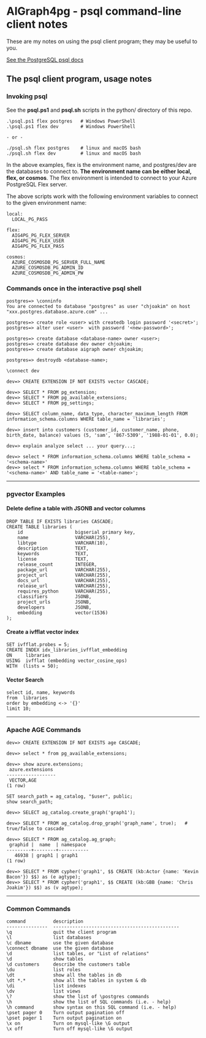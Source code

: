 # AIGraph4pg - psql command-line client notes

These are my notes on using the psql client program; they may be useful to you.

[See the PostgreSQL psql docs](https://www.postgresql.org/docs/current/app-psql.html)

## The psql client program, usage notes

### Invoking psql

See the **psql.ps1** and **psql.sh** scripts in the python/ directory of this repo.

```
.\psql.ps1 flex postgres   # Windows PowerShell
.\psql.ps1 flex dev        # Windows PowerShell

- or -

./psql.sh flex postgres    # linux and macOS bash
./psql.sh flex dev         # linux and macOS bash
```

In the above examples, flex is the environment name,
and postgres/dev are the databases to connect to.
**The environment name can be either local, flex, or cosmos**.
The flex environment is intended to connect to your Azure PostgreSQL Flex server.

The above scripts work with the following environment variables
to connect to the given environment name:

```
local:
  LOCAL_PG_PASS

flex:
  AIG4PG_PG_FLEX_SERVER
  AIG4PG_PG_FLEX_USER
  AIG4PG_PG_FLEX_PASS

cosmos:
  AZURE_COSMOSDB_PG_SERVER_FULL_NAME
  AZURE_COSMOSDB_PG_ADMIN_ID
  AZURE_COSMOSDB_PG_ADMIN_PW
```

### Commands once in the interactive psql shell

```
postgres=> \conninfo
You are connected to database "postgres" as user "chjoakim" on host "xxx.postgres.database.azure.com" ...

postgres=> create role <user> with createdb login password '<secret>';
postgres=> alter user <user>  with password '<new-password>';

postgres=> create database <database-name> owner <user>;
postgres=> create database dev owner chjoakim;
postgres=> create database aigraph owner chjoakim;

postgres=> destroydb <database-name>;

\connect dev

dev=> CREATE EXTENSION IF NOT EXISTS vector CASCADE;

dev=> SELECT * FROM pg_extension;
dev=> SELECT * FROM pg_available_extensions;
dev=> SELECT * FROM pg_settings;

dev=> SELECT column_name, data_type, character_maximum_length FROM information_schema.columns WHERE table_name = 'libraries';

dev=> insert into customers (customer_id, customer_name, phone, birth_date, balance) values (5, 'sam', '867-5309', '1988-01-01', 0.0);

dev=> explain analyze select ... your query...;

dev=> select * FROM information_schema.columns WHERE table_schema = '<schema-name>'
dev=> select * FROM information_schema.columns WHERE table_schema = '<schema-name>' AND table_name = '<table-name>';
```

---

### pgvector Examples

#### Delete define a table with JSONB and vector columns

```
DROP TABLE IF EXISTS libraries CASCADE;
CREATE TABLE libraries (
    id                   bigserial primary key,
    name                 VARCHAR(255),
    libtype              VARCHAR(10),
    description          TEXT,
    keywords             TEXT,
    license              TEXT,
    release_count        INTEGER,
    package_url          VARCHAR(255),
    project_url          VARCHAR(255),
    docs_url             VARCHAR(255),
    release_url          VARCHAR(255),
    requires_python      VARCHAR(255),
    classifiers          JSONB,
    project_urls         JSONB,
    developers           JSONB,
    embedding            vector(1536)
);
```

#### Create a ivfflat vector index

```
SET ivfflat.probes = 5;
CREATE INDEX idx_libraries_ivfflat_embedding
ON     libraries
USING  ivfflat (embedding vector_cosine_ops)
WITH  (lists = 50);
```

#### Vector Search

```
select id, name, keywords
from  libraries
order by embedding <-> '{}'
limit 10;
```

---

### Apache AGE Commands

```
dev=> CREATE EXTENSION IF NOT EXISTS age CASCADE;

dev=> select * from pg_available_extensions;

dev=> show azure.extensions;
 azure.extensions
------------------
 VECTOR,AGE
(1 row)

SET search_path = ag_catalog, "$user", public;
show search_path;

dev=> SELECT ag_catalog.create_graph('graph1');

dev=> SELECT * FROM ag_catalog.drop_graph('graph_name', true);   # true/false to cascade

dev=> SELECT * FROM ag_catalog.ag_graph;
 graphid |  name  | namespace
---------+--------+-----------
   46938 | graph1 | graph1
(1 row)

dev=> SELECT * FROM cypher('graph1', $$ CREATE (kb:Actor {name: 'Kevin Bacon'}) $$) as (e agtype);
dev=> SELECT * FROM cypher('graph1', $$ CREATE (kb:GBB {name: 'Chris Joakim'}) $$) as (v agtype);
```

---

### Common Commands

```
command          description
---------------  ----------------------------------------------
\q               quit the client program
\l               list databases
\c dbname        use the given database
\connect dbname  use the given database
\d               list tables, or "List of relations"
\d               show tables
\d customers     describe the customers table
\du              list roles
\dt              show all the tables in db
\dt *.*          show all the tables in system & db
\di              list indexes
\dv              list views
\?               show the list of \postgres commands
\h               show the list of SQL commands (i.e. - help)
\h command       show syntax on this SQL command (i.e. - help)
\pset pager 0    Turn output pagination off
\pset pager 1    Turn output pagination on
\x on            Turn on mysql-like \G output
\x off           Turn off mysql-like \G output
```
